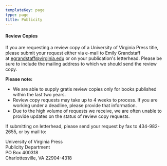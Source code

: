 ```yaml
---
templateKey: page
type: page
title: Publicity
---
```

#### Review Copies

If you are requesting a review copy of a University of Virginia Press title, please submit your request either via e-mail to Emily Grandstaff at [egrandstaff@virginia.edu](mailto:egrandstaff@virginia.edu) or on your publication's letterhead. Please be sure to include the mailing address to which we should send the review copy.

**Please note:**

* We are able to supply gratis review copies only for books published within the last two years.
* Review copy requests may take up to 4 weeks to process. If you are working under a deadline, please provide that information.
* Due to the high volume of requests we receive, we are often unable to provide updates on the status of review copy requests.

If submitting on letterhead, please send your request by fax to 434-982-2655, or by mail to:

University of Virginia Press\
Publicity Department\
PO Box 400318\
Charlottesville, VA 22904-4318